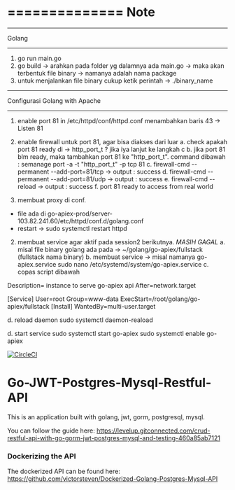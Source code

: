 ==============
Note
==============

**************
Golang
**************
1. go run main.go
2. go build -> arahkan pada folder yg dalamnya ada main.go -> maka akan terbentuk file binary -> namanya adalah nama package
3. untuk menjalankan file binary cukup ketik perintah -> ./binary_name
**************
Configurasi Golang with Apache
**************

1. enable port 81 in /etc/httpd/conf/httpd.conf 
	menambahkan baris 43 -> Listen 81
2. enable firewall untuk port 81, agar bisa diakses dari luar
	a. check apakah port 81 ready di -> http_port_t ? jika iya lanjut ke langkah c
	b. jika port 81 blm ready, maka tambahkan port 81 ke "http_port_t". command dibawah :
		semanage port -a -t "http_port_t" -p tcp 81
	c. firewall-cmd --permanent --add-port=81/tcp -> output : success
	d. firewall-cmd --permanent --add-port=81/udp -> output : success
	e. firewall-cmd --reload -> output : success
	f. port 81 ready to access from real world

3. membuat proxy di conf.
- file ada di go-apiex-prod/server-103.82.241.60/etc/httpd/conf.d/golang.conf
- restart -> sudo systemctl restart httpd

2. membuat service agar aktif pada session2 berikutnya. *MASIH GAGAL*
a. misal file binary golang ada pada -> ~/golang/go-apiex/fullstack (fullstack nama binary)
b. membuat service -> misal namanya go-apiex.service
	sudo nano /etc/systemd/system/go-apiex.service
c. copas script dibawah
	
Description= instance to serve go-apiex api
After=network.target

[Service]
User=root
Group=www-data
ExecStart=/root/golang/go-apiex/fullstack
[Install]
WantedBy=multi-user.target

d. reload daemon
	sudo systemctl daemon-reaload

d. start service 
	sudo systemctl start go-apiex
	sudo systemctl enable go-apiex


[![CircleCI](https://circleci.com/gh/victorsteven/Go-JWT-Postgres-Mysql-Restful-API.svg?style=svg)](https://circleci.com/gh/victorsteven/Go-JWT-Postgres-Mysql-Restful-API)

# Go-JWT-Postgres-Mysql-Restful-API
This is an application built with golang, jwt, gorm, postgresql, mysql.

You can follow the guide here:
https://levelup.gitconnected.com/crud-restful-api-with-go-gorm-jwt-postgres-mysql-and-testing-460a85ab7121

### Dockerizing the API
The dockerized API can be found here:
https://github.com/victorsteven/Dockerized-Golang-Postgres-Mysql-API
